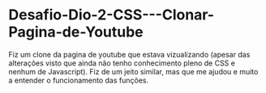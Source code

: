 # Desafio-Dio-2-CSS---Clonar-Pagina-de-Youtube
Fiz um clone da pagina de youtube que estava vizualizando (apesar das alterações visto que ainda não tenho conhecimento pleno de CSS e nenhum de Javascript). Fiz de um jeito similar, mas que me ajudou e muito a entender o funcionamento das funções.
